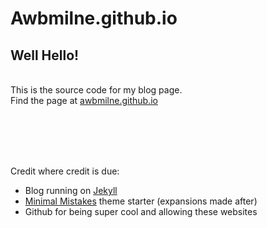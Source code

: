 # Awbmilne.github.io

Well Hello!
-----------
\
This is the source code for my blog page.\
Find the page at [awbmilne.github.io](https://awbmilne.github.io)

<br/><br/>
<br/><br/>

Credit where credit is due:
- Blog running on [Jekyll](https://jekyllrb.com/)
- [Minimal Mistakes](https://github.com/mmistakes/minimal-mistakes) theme starter (expansions made after)
- Github for being super cool and allowing these websites